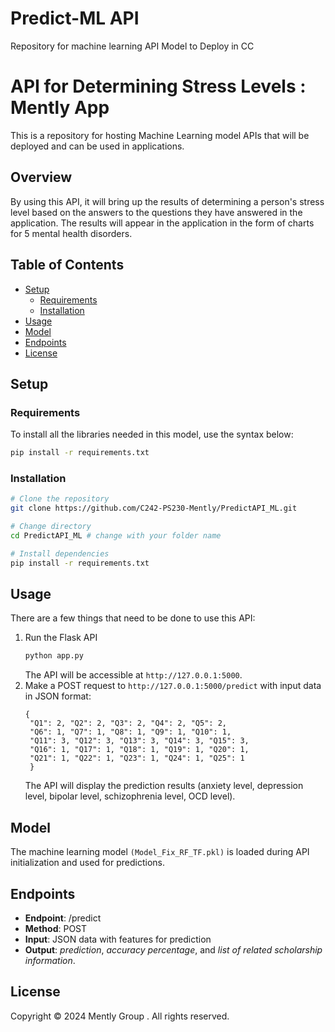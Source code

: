 # Predict-ML API
Repository for machine learning API Model to Deploy in CC
# API for Determining Stress Levels : Mently App
This is a repository for hosting Machine Learning model APIs that will be deployed and can be used in applications.
## Overview
By using this API, it will bring up the results of determining a person's stress level based on the answers to the questions they have answered in the application. The results will appear in the application in the form of charts for 5 mental health disorders.

## Table of Contents

- [Setup](#setup)
  - [Requirements](#requirements)
  - [Installation](#installation)
- [Usage](#usage)
- [Model](#model)
- [Endpoints](#endpoints)
- [License](#license)

## Setup

### Requirements
To install all the libraries needed in this model, use the syntax below:
```bash
pip install -r requirements.txt
```
### Installation
```bash
# Clone the repository
git clone https://github.com/C242-PS230-Mently/PredictAPI_ML.git

# Change directory
cd PredictAPI_ML # change with your folder name

# Install dependencies
pip install -r requirements.txt
```
## Usage

There are a few things that need to be done to use this API:
1. Run the Flask API
   ```bash
   python app.py
    ```
   The API will be accessible at `http://127.0.0.1:5000`.
2. Make a POST request to `http://127.0.0.1:5000/predict` with input data in JSON format:
   ```plaintext
   {
    "Q1": 2, "Q2": 2, "Q3": 2, "Q4": 2, "Q5": 2,
    "Q6": 1, "Q7": 1, "Q8": 1, "Q9": 1, "Q10": 1,
    "Q11": 3, "Q12": 3, "Q13": 3, "Q14": 3, "Q15": 3,
    "Q16": 1, "Q17": 1, "Q18": 1, "Q19": 1, "Q20": 1,
    "Q21": 1, "Q22": 1, "Q23": 1, "Q24": 1, "Q25": 1
    }

   ```
   The API will display the prediction results (anxiety level, depression level, bipolar level, schizophrenia level, OCD level).
## Model
The machine learning model `(Model_Fix_RF_TF.pkl)` is loaded during API initialization and used for predictions.

## Endpoints
- **Endpoint**: /predict
- **Method**: POST
- **Input**: JSON data with features for prediction
- **Output**: *prediction*, *accuracy percentage*, and *list of related scholarship information*.

## License
Copyright © 2024 Mently Group . All rights reserved.



